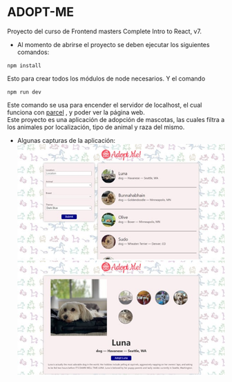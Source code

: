 # ADOPT-ME
Proyecto del curso de Frontend masters Complete Intro to React, v7.  
- Al momento de abrirse el proyecto se deben ejecutar los siguientes comandos:
```
npm install
```
Esto para crear todos los módulos de node necesarios. Y el comando
```
npm run dev
```
Este comando se usa para encender el servidor de localhost, el cual funciona con [parcel](https://parceljs.org/) , y poder ver la página web.  
Este proyecto es una aplicación de adopción de mascotas, las cuales filtra a los animales por localización, tipo de animal y raza del mismo.
- Algunas capturas de la aplicación:  
![Captura](/captures/cap1.jpg)  
![Captura](/captures/cap2.jpg)

